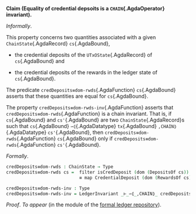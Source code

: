 
<!--
```agda

{-# OPTIONS --safe #-}

open import Ledger.Conway.Specification.Abstract
open import Ledger.Conway.Specification.Transaction

module Ledger.Conway.Specification.Chain.Properties.CredDepsEqualDomRwds
  (txs : _) (open TransactionStructure txs)
  (abs : AbstractFunctions txs)
  where

open import Ledger.Conway.Specification.Certs govStructure
open import Ledger.Conway.Specification.Chain txs abs
open import Ledger.Prelude hiding (map) renaming (mapˢ to map; filterˢ to filter)
open import Ledger.Conway.Specification.Properties txs abs
```
-->


**Claim (Equality of credential depsoits is a `CHAIN`{.AgdaOperator} invariant).**

*Informally*.

This property concerns two quantities associated with a given
`ChainState`{.AgdaRecord} `cs`{.AgdaBound},

+ the credential deposits of the `UTxOState`{.AgdaRecord} of `cs`{.AgdaBound} and

+ the credential deposits of the rewards in the ledger state of `cs`{.AgdaBound}.

The predicate `credDeposits≡dom-rwds`{.AgdaFunction} `cs`{.AgdaBound} asserts that
these quantities are equal for `cs`{.AgdaBound}.

The property `credDeposits≡dom-rwds-inv`{.AgdaFunction} asserts that
`credDeposits≡dom-rwds`{.AgdaFunction} is a chain invariant. That is,
if `cs`{.AgdaBound} and `cs'`{.AgdaBound} are two `ChainState`{.AgdaRecord}s such
that `cs`{.AgdaBound} `⇀⦇`{.AgdaDatatype} `tx`{.AgdaBound} `,CHAIN⦈`{.AgdaDatatype} `cs'`{.AgdaBound}, then
`credDeposits≡dom-rwds`{.AgdaFunction} `cs`{.AgdaBound} only if
`credDeposits≡dom-rwds`{.AgdaFunction} `cs'`{.AgdaBound}.

*Formally*.

```agda
credDeposits≡dom-rwds : ChainState → Type
credDeposits≡dom-rwds cs =  filter isCredDeposit (dom (DepositsOf cs))
                            ≡ map CredentialDeposit (dom (RewardsOf cs))

credDeposits≡dom-rwds-inv : Type
credDeposits≡dom-rwds-inv = LedgerInvariant _⊢_⇀⦇_,CHAIN⦈_ credDeposits≡dom-rwds
```

*Proof*. *To appear* (in the module of the [formal ledger
  repository](https://github.com/IntersectMBO/formal-ledger-specifications)).
